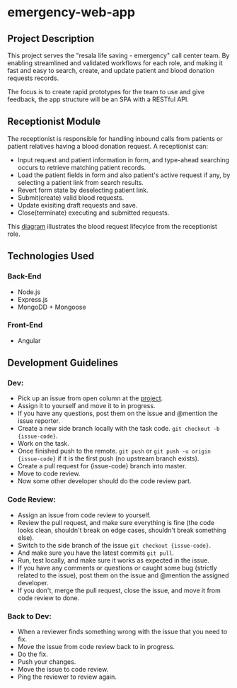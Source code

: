 ﻿# emergency-web-app

## Project Description

This project serves the "resala life saving - emergency" call center team. By enabling streamlined and validated workflows for each role,
and making it fast and easy to search, create, and update patient and blood donation requests records.

The focus is to create rapid prototypes for the team to use and give feedback, the app structure will be an SPA with a RESTful API.

## Receptionist Module
The receptionist is responsible for handling inbound calls from patients or patient relatives having a blood donation request.
A receptionist can:
- Input request and patient information in form, and type-ahead searching occurs to retrieve matching patient records.
- Load the patient fields in form and also patient's active request if any, by selecting a patient link from search results.
- Revert form state by deselecting patient link.
- Submit(create) valid blood requests.
- Update exisiting draft requests and save.
- Close(terminate) executing and submitted requests.

This [diagram](https://docs.google.com/presentation/d/10bYMVBsMwSXACLVEKUGS3Msg3Q-GuieuFeWXGuEsXS8/edit?usp=sharing) illustrates the blood request lifecylce from the receptionist role.

## Technologies Used

### Back-End
- Node.js
- Express.js
- MongoDD + Mongoose

### Front-End
- Angular


## Development Guidelines
### Dev:
- Pick up an issue from open column at the [project](https://github.com/Life-Saving-Team/emergency-web-app/projects/1).
- Assign it to yourself and move it to in progress.
- If you have any questions, post them on the issue and @mention the issue reporter.
- Create a new side branch locally with the task code. `git checkout -b {issue-code}`.
- Work on the task.
- Once finished push to the remote. `git push` or `git push -u origin {issue-code}` if it is the first push (no upstream branch exists).
- Create a pull request for {issue-code} branch into master.
- Move to code review.
- Now some other developer should do the code review part.
	
### Code Review:
- Assign an issue from code review to yourself.
- Review the pull request, and make sure everything is fine (the code looks clean, shouldn't break on edge cases, shouldn't break something else).
- Switch to the side branch of the issue `git checkout {issue-code}`.
- And make sure you have the latest commits `git pull`.
- Run, test locally, and make sure it works as expected in the issue.
- If you have any comments or questions or caught some bug (strictly related to the issue), post them on the issue and @mention the assigned developer.
- If you don't, merge the pull request, close the issue, and move it from code review to done.
		
### Back to Dev:
- When a reviewer finds something wrong with the issue that you need to fix.
- Move the issue from code review back to in progress.
- Do the fix.
- Push your changes.
- Move the issue to code review.
- Ping the reviewer to review again.